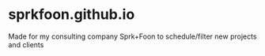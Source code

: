 # sprkfoon.github.io
Made for my consulting company Sprk+Foon to schedule/filter new projects and clients
